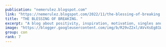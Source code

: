 ```yaml
---
publication: "nemerulez.blogspot.com"
link: "https://nemerulez.blogspot.com/2022/11/the-blessing-of-breaking.html"
title: "THE BLESSING OF BREAKING. "
excerpt: "A blog about positivity, inspiration, motivation, singles and married, quotes, food for thoughts, parenting, health/beauty and entertainment."
image: "https://blogger.googleusercontent.com/img/b/R29vZ2xl/AVvXsEg81WWd4GGR5jXL_i_-m_9OWyoAYlMWp8dFRS49OIXvPLPLNZzTs9C8w7qRPE-qypxHwWYa2bLV_jZwot4XR9lo-WEhtdhFP2T1Kg6OwKqaFyprSKVG8TnWK_iKo3m8sE0pJ3TCv1BYUfn1SUIzmlHbMWblM3mp4YdoniO9DiozKEP-VHUiHoBK-ERN/w1200-h630-p-k-no-nu/quote20221108005919.jpg"
group: con
rank: 7
---
```

